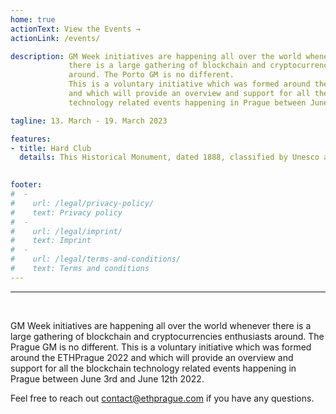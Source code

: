 ```yaml
---
home: true
actionText: View the Events →
actionLink: /events/

description: GM Week initiatives are happening all over the world whenever
             there is a large gathering of blockchain and cryptocurrencies enthusiasts
             around. The Porto GM is no different.
             This is a voluntary initiative which was formed around the ETHPrague 2022
             and which will provide an overview and support for all the blockchain
             technology related events happening in Prague between June 3rd and June 12th 2022.

tagline: 13. March - 19. March 2023

features:
- title: Hard Club
  details: This Historical Monument, dated 1888, classified by Unesco as Cultural and Architectural Heritage of Humanity and by IGESPAR as a Building of Public Interest, was returned to the city, constituing an example of regeneration and architectural preservation. The 1st place of the National Creative Industries Prize in 2009, the Declaration of Cultural Interest by the Ministry of Culture and, above all, public praise comes as recognition of its value.

  
footer:
#  -
#    url: /legal/privacy-policy/
#    text: Privacy policy
#  -
#    url: /legal/imprint/
#    text: Imprint
#  -
#    url: /legal/terms-and-conditions/
#    text: Terms and conditions
---
```


<hr /><br />

GM Week initiatives are happening all over the world whenever
there is a large gathering of blockchain and cryptocurrencies enthusiasts
around. The Prague GM is no different.
This is a voluntary initiative which was formed around the ETHPrague 2022
and which will provide an overview and support for all the blockchain
technology related events happening in Prague between June 3rd and June 12th 2022.

Feel free to reach out contact@ethprague.com if you have any questions.
<br />
